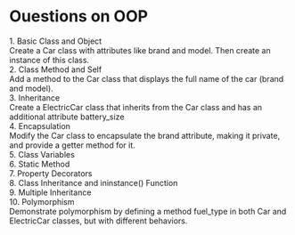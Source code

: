 # Ouestions on OOP

<summary>1. Basic Class and Object
<summary> Create a Car class with attributes like brand and model. Then create an instance of this class.

<summary>2. Class Method and Self
<summary> Add a method to the Car class that displays the full name of the car (brand and model).

<summary>3. Inheritance
<summary> Create a ElectricCar class that inherits from the Car class and has an additional attribute battery_size

<summary>4. Encapsulation
<summary> Modify the Car class to encapsulate the brand attribute, making it private, and provide a getter method for it.

<summary>5. Class Variables
<summary> 

<summary>6. Static Method
<summary> 

<summary>7. Property Decorators
<summary> 

<summary>8. Class Inheritance and ininstance() Function
<summary> 

<summary>9. Multiple Inheritance
<summary> 

<summary>10. Polymorphism
<summary> Demonstrate polymorphism by defining a method fuel_type in both Car and ElectricCar classes, but with different behaviors.



